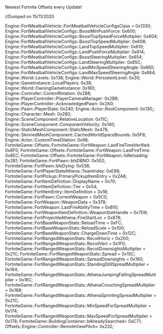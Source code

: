 Newest Fortnite Offsets every Update!

//Dumped on 15/11/2020

Engine::FortMeatballVehicle::FortMeatballVehicleConfigsClass = 0x1330;
Engine::FortMeatballVehicleConfigs::BoostMinPushForce: 0x600;
Engine::FortMeatballVehicleConfigs::BoostTopSpeedForceMultiplier: 0x604;
Engine::FortMeatballVehicleConfigs::BoostTopSpeedMultiplier: 0x608;
Engine::FortMeatballVehicleConfigs::LandTopSpeedMultiplier: 0x610;
Engine::FortMeatballVehicleConfigs::LandPushForceMultiplier: 0x614;
Engine::FortMeatballVehicleConfigs::BoostSteeringMultiplier: 0x654;
Engine::FortMeatballVehicleConfigs::LandSteeringMultiplier: 0x65C;
Engine::FortMeatballVehicleConfigs::LandMinSpeedSteeringAngle: 0x660;
Engine::FortMeatballVehicleConfigs::LandMaxSpeedSteeringAngle: 0x664;
Engine::World::Levels: 0x138;
Engine::World::PersistentLevel: 0x30;
Engine::GameInstance::LocalPlayers: 0x38;
Engine::World::OwningGameInstance: 0x180;
Engine::Controller::ControlRotation: 0x288;
Engine::PlayerController::PlayerCameraManager: 0x2B8;
Engine::PlayerController::AcknowledgedPawn: 0x2A0;
Engine::Pawn::PlayerState: 0x240;
Engine::Actor::RootComponent: 0x130;;
Engine::Character::Mesh: 0x280;
Engine::SceneComponent::RelativeLocation: 0x11C;
Engine::SceneComponent::ComponentVelocity: 0x140;
Engine::StaticMeshComponent::StaticMesh: 0x478;
Engine::SkinnedMeshComponent::CachedWorldSpaceBounds: 0x5F8;
Engine::Actor::CustomTimeDilation: 0x98;
FortniteGame::Offsets::FortniteGame::FortWeapon::LastFireTimeVerified: 0x8F0;
FortniteGame::Offsets::FortniteGame::FortWeapon::LastFireTime: 0x8EC;
FortniteGame::Offsets::FortniteGame::FortWeapon::IsReloading: 0x2B1;
FortniteGame::FortPawn::bIsDBNO: 0x552;
FortniteGame::FortPawn::bIsDying: 0x538;
FortniteGame::FortPlayerStateAthena::TeamIndex: 0xE88;
FortniteGame::FortPickup::PrimaryPickupItemEntry = 0x2A8;
FortniteGame::FortItemDefinition::DisplayName = 0x70;
FortniteGame::FortItemDefinition::Tier = 0x54;
FortniteGame::FortItemEntry::ItemDefinition = 0x18;
FortniteGame::FortPawn::CurrentWeapon = 0x5C0;
FortniteGame::FortWeapon::WeaponData = 0x378;
FortniteGame::FortWeapon::LastFireAbilityTime = 0xB10;
FortniteGame::FortWeaponItemDefinition::WeaponStatHandle = 0x7D8;
FortniteGame::FortProjectileAthena::FireStartLoc = 0x878;
FortniteGame::FortBaseWeaponStats::ReloadTime = 0xFC;
FortniteGame::FortBaseWeaponStats::ReloadScale = 0x100;
FortniteGame::FortBaseWeaponStats::ChargeDownTime = 0x12C;
FortniteGame::FortRangedWeaponStats::RecoilHoriz = 0x200;
FortniteGame::FortRangedWeaponStats::RecoilVert = 0x1F0;
FortniteGame::FortRangedWeaponStats::RecoilDownsightsMultiplier = 0x21C;
FortniteGame::FortRangedWeaponStats::Spread = 0x15C;
FortniteGame::FortRangedWeaponStats::SpreadDownsights = 0x160;
FortniteGame::FortRangedWeaponStats::StandingStillSpreadMultiplier = 0x164;
FortniteGame::FortRangedWeaponStats::AthenaJumpingFallingSpreadMultiplier = 0x16C;
FortniteGame::FortRangedWeaponStats::AthenaCrouchingSpreadMultiplier = 0x168;
FortniteGame::FortRangedWeaponStats::AthenaSprintingSpreadMultiplier = 0x21C;
FortniteGame::FortRangedWeaponStats::MinSpeedForSpreadMultiplier = 0x174;
FortniteGame::FortRangedWeaponStats::MaxSpeedForSpreadMultiplier = 0x178;
FortniteGame::BuildingContainer::bAlreadySearched= 0xC71;
Offsets::Engine::Controller::RemoteViewPitch= 0x232;
